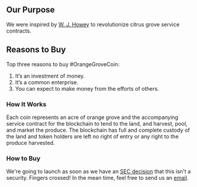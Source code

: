 ## Our Purpose

We were inspired by [W. J. Howey](https://en.wikipedia.org/wiki/SEC_v._W._J._Howey_Co.) to revolutionize citrus grove service contracts.

## Reasons to Buy

Top three reasons to buy #OrangeGroveCoin:

1. It’s an investment of money.
2. It’s a common enterprise.
3. You can expect to make money from the efforts of others.


### How It Works

Each coin represents an acre of orange grove and the accompanying service contract for the blockchain to tend to the land, and harvest, pool, and market the produce. The blockchain has full and complete custody of the land and token holders are left no right of entry or any right to the produce harvested.


### How to Buy

We're going to launch as soon as we have an [SEC decision](https://www.sec.gov/corpfin/framework-investment-contract-analysis-digital-assets) that this isn't a security. Fingers crossed! In the mean time, feel free to send us an [email](mailto:jungroth@gmail.com).
